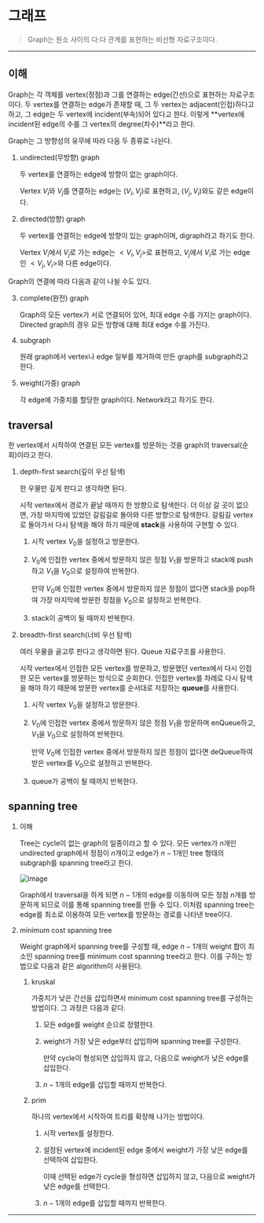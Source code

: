 # 그래프

> Graph는 원소 사이의 다:다 관계를 표현하는 비선형 자료구조이다.

---

## 이해

Graph는 각 객체를 vertex(정점)과 그를 연결하는 edge(간선)으로 표현하는 자료구조이다. 두 vertex를 연결하는 edge가 존재할 때, 그 두 vertex는 adjacent(인접)하다고 하고, 그 edge는 두 vertex에 incident(부속)되어 있다고 한다. 이렇게 **vertex에 incident된 edge의 수를 그 vertex의 degree(차수)**라고 한다.

Graph는 그 방향성의 유무에 따라 다음 두 종류로 나뉜다.

1.  undirected(무방향) graph

    두 vertex를 연결하는 edge에 방향이 없는 graph이다.

    Vertex $V_i$와 $V_j$를 연결하는 edge는 $(V_i, V_j)$로 표현하고, $(V_j, V_i)$와도 같은 edge이다.

2.  directed(방향) graph

    두 vertex를 연결하는 edge에 방향이 있는 graph이며, digraph라고 하기도 한다.

    Vertex $V_i$에서 $V_j$로 가는 edge는 $<V_i, V_j>$로 표현하고, $V_j$에서 $V_i$로 가는 edge인 $<V_j, V_i>$와 다른 edge이다.

Graph의 연결에 따라 다음과 같이 나뉠 수도 있다.

3.  complete(완전) graph

    Graph의 모든 vertex가 서로 연결되어 있어, 최대 edge 수를 가지는 graph이다. Directed graph의 경우 모든 방향에 대해 최대 edge 수를 가진다.

4.  subgraph

    원래 graph에서 vertex나 edge 일부를 제거하여 만든 graph를 subgraph라고 한다.

5.  weight(가중) graph

    각 edge에 가중치를 할당한 graph이다. Network라고 하기도 한다.

## traversal

한 vertex에서 시작하여 연결된 모든 vertex를 방문하는 것을 graph의 traversal(순회)이라고 한다.

1. depth-first search(깊이 우선 탐색)

   한 우물만 깊게 판다고 생각하면 된다.

   시작 vertex에서 경로가 끝날 때까지 한 방향으로 탐색한다. 더 이상 갈 곳이 없으면, 가장 마지막에 있었던 갈림길로 돌아와 다른 방향으로 탐색한다. 갈림길 vertex로 돌아가서 다시 탐색을 해야 하기 때문에 **stack**을 사용하여 구현할 수 있다.

   1. 시작 vertex $V_0$을 설정하고 방문한다.

   2. $V_0$에 인접한 vertex 중에서 방문하지 않은 정점 $V_1$을 방문하고 stack에 push하고 $V_1$을 $V_0$으로 설정하여 반복한다.

      만약 $V_0$에 인접한 vertex 중에서 방문하지 않은 정점이 없다면 stack을 pop하여 가장 마지막에 방문한 정점을 $V_0$으로 설정하고 반복한다.

   3. stack이 공백이 될 때까지 반복한다.

2. breadth-first search(너비 우선 탐색)

   여러 우물을 골고루 판다고 생각하면 된다. Queue 자료구조를 사용한다.

   시작 vertex에서 인접한 모든 vertex를 방문하고, 방문했던 vertex에서 다시 인접한 모든 vertex를 방문하는 방식으로 순회한다. 인접한 vertex를 차례로 다시 탐색을 해야 하기 때문에 방문한 vertex를 순서대로 저장하는 **queue**를 사용한다.

   1. 시작 vertex $V_0$을 설정하고 방문한다.

   2. $V_0$에 인접한 vertex 중에서 방문하지 않은 정점 $V_1$을 방문하며 enQueue하고, $V_1$을 $V_0$으로 설정하여 반복한다.

      만약 $V_0$에 인접한 vertex 중에서 방문하지 않은 정점이 없다면 deQueue하여 받은 vertex를 $V_0$으로 설정하고 반복한다.

   3. queue가 공백이 될 때까지 반복한다.

## spanning tree

1. 이해

   Tree는 cycle이 없는 graph의 일종이라고 할 수 있다. 모든 vertex가 $n$개인 undirected graph에서 정점이 $n$개이고 edge가 $n-1$개인 tree 형태의 subgraph를 spanning tree라고 한다.

   ![image](https://github.com/user-attachments/assets/eed8e15b-7eaf-4f54-936b-2d5ccdb85010)

   Graph에서 traversal을 하게 되면 $n-1$개의 edge를 이동하며 모든 정점 $n$개를 방문하게 되므로 이를 통해 spanning tree를 만들 수 있다. 이처럼 spanning tree는 edge를 최소로 이용하여 모든 vertex를 방문하는 경로를 나타낸 tree이다.

2. minimum cost spanning tree

   Weight graph에서 spanning tree를 구성할 때, edge $n-1$개의 weight 합이 최소인 spanning tree를 minimum cost spanning tree라고 한다. 이를 구하는 방법으로 다음과 같은 algorithm이 사용된다.

   1. kruskal

      가중치가 낮은 간선을 삽입하면서 minimum cost spanning tree를 구성하는 방법이다. 그 과정은 다음과 같다.

      1. 모든 edge를 weight 순으로 정렬한다.

      2. weight가 가장 낮은 edge부터 삽입하며 spanning tree를 구성한다.

         만약 cycle이 형성되면 삽입하지 않고, 다음으로 weight가 낮은 edge를 삽입한다.

      3. $n-1$개의 edge를 삽입할 때까지 반복한다.

   2. prim

      하나의 vertex에서 시작하여 트리를 확장해 나가는 방법이다.

      1. 시작 vertex를 설정한다.

      2. 설정된 vertex에 incident된 edge 중에서 weight가 가장 낮은 edge를 선택하여 삽입한다.

         이때 선택된 edge가 cycle을 형성하면 삽입하지 않고, 다음으로 weight가 낮은 edge를 선택한다.

      3. $n-1$개의 edge를 삽입할 때까지 반복한다.

---
